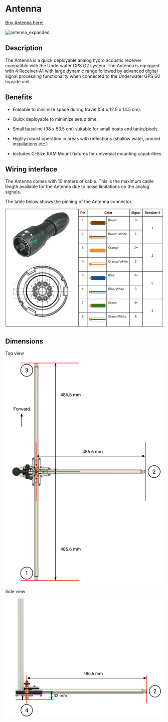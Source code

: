 # Antenna

[Buy Antenna here!](https://store.waterlinked.com/product/antenna/)

![antenna_expanded](https://store.waterlinked.com/wp-content/uploads/2020/08/Antenna_Expanded_1600_web.jpg)

## Description

The Antenna is a quick deployable analog hydro acoustic receiver compatible with the Underwater GPS G2 system. The Antenna is equipped with 4 Receiver-A1 with large dynamic range followed by advanced digital signal processing functionality when connected to the Underwater GPS G2 topside unit.

## Benefits

* Foldable to minimize space during travel (54 x 12.5 x 14.5 cm).

* Quick deployable to minimize setup time.

* Small baseline (98 x 53.5 cm) suitable for small boats and tanks/pools.

* Highly robust operation in areas with reflections (shallow water, around installations etc.)

* Includes C-Size RAM Mount fixtures for universial mounting capabilities.

## Wiring interface

The Antenna comes with 10 meters of cable. This is the maximum cable length available for the Antenna due to noise limitations on the analog signals.

The table below shows the pinning of the Antenna connector.

![receiver_connector_binder](img/antenna_connector_binder.png)

## Dimensions

Top view

![antenna_dimensions_top](img/antenna_dimensions_top.png)

Side view

![antenna_dimensions_side](img/antenna_dimensions_side.png)
